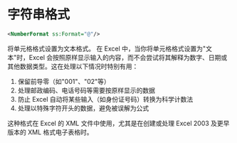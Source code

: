 # 字符串格式

```xml
<NumberFormat ss:Format="@"/>
```

将单元格格式设置为文本格式。
在 Excel 中，当你将单元格格式设置为"文本"时，Excel 会按照原样显示输入的内容，而不会尝试将其解释为数字、日期或其他数据类型。这在处理以下情况时特别有用：
1. 保留前导零（如"001"、"02"等）
2. 处理邮政编码、电话号码等需要按原样显示的数据
3. 防止 Excel 自动将某些输入（如身份证号码）转换为科学计数法
4. 处理以特殊字符开头的数据，避免被误解为公式

这种格式在 Excel 的 XML 文件中使用，尤其是在创建或处理 Excel 2003 及更早版本的 XML 格式电子表格时。
